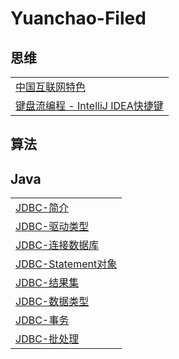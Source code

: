 # Yuanchao-Filed

## 思维
||
|:-------|
|[中国互联网特色](https://github.com/JohnBown/Yuanchao-Filed/issues/2)|
|[键盘流编程 - IntelliJ IDEA快捷键 ](https://github.com/JohnBown/Yuanchao-Filed/issues/11)|

## 算法

## Java
||
|:-------|
|[JDBC-简介](https://github.com/JohnBown/Yuanchao-Filed/issues/3)|
|[JDBC-驱动类型](https://github.com/JohnBown/Yuanchao-Filed/issues/4)|
|[JDBC-连接数据库](https://github.com/JohnBown/Yuanchao-Filed/issues/5)|
|[JDBC-Statement对象](https://github.com/JohnBown/Yuanchao-Filed/issues/6)|
|[JDBC-结果集](https://github.com/JohnBown/Yuanchao-Filed/issues/7)|
|[JDBC-数据类型](https://github.com/JohnBown/Yuanchao-Filed/issues/8)|
|[JDBC-事务](https://github.com/JohnBown/Yuanchao-Filed/issues/9)|
|[JDBC-批处理](https://github.com/JohnBown/Yuanchao-Filed/issues/10)|

<!--
## 第一阶段：基础开发技能强化
|||
|:--------|:--------|
|Java语言基础|Java介绍、开发环境搭建、变量、数据类型和运算符|
|流程控制和数组|选择结构、循环结构、数组、多维数组、插入算法、排序算法|
|面向对象|类、封装、继承、多态、接口、内部类、面向对象程序设计原则、面向接口开发程序、常用设计模型|
|异常处理|Java异常处理机制，Log4j日志组件|
|集合框架|Java集合框架讲解、ArrayList、LinkedList、HashMap、Iterator、泛型集合|
|泛型|泛型接口、泛型类、泛型方法、多参数泛型类、泛型类的继承|
|工具类讲解|Object类、枚举、包装类、Math类、Random类、字符串处理、日期时间|
|IO|目录操作、IO流和序列化技术|
|多线程|线程状态、线程调度、线程同步、线程间通信|
|网络编程|计算机网络基础知识、基于TCP协议的Socket编程、基于UDP协议的Socket编程|
|MySQL|MySQL的安装和配置、数据库基础知识、数据库设计、DDL、DML、DQL|
|JDBC|JDBC增删改查数据、DAO设计模式|
|反射和注解|Java反射技术、注解的概念、注解分类、读取注解信息|
|AWT和Swing|常用组件、常用容器、常用布局管理器、事件处理|
|项目管理知识|项目计划、项目生存期模型、项目管理知识、SVN版本控制|

## 第二阶段：B/S开发技术及开发项目实战
|||
|:--------|:--------|
|HTML5和表单|HTML5基础标签、HTML5表单、语义化、表单的初步验证|
|CSS3|样式表基础知识、CSS应用、CSS3高级选择器应用、CSS3制作网页动画|
|网页布局和定位|盒子模型、标准文档流、浮动、定位|
|翻转课程|商业网站、公益网站等静态页面设计和实现、Node.js、Vue|
|JavaScript|JavaScript语言基础、操作BOM对象、操作DOM对象、JavaScript面向对象|
|jQuery|jQuery选择器、事件与动画、操作DOM对象、表单校验|
|BootStrap|弹性布局、响应式布局、12栅格系统、常用组件、常用插件|
|JSP、Servlet|Servlet 技术、JSP 技术、JSTL Tag Library 技术、分页和文件上传、数据源配置Filter&Listener技术、JSTL标签库、利用Tomcat搭建企业应用服务器|
|Ajax和JSON|Ajax的基本原理、jQuery中的Ajax、JSON|
|数据可视化|Echarts图标框架使用、POI框架使用|
|Oracle|DQL、DML、DCL、DDL、数据类型、表达式、控制结构、游标、存储过程和函数、触发器、Oracle SQL Developer工具|
|UML建模和软件开发过程|UML基础、UML设计、EA工具| 软件开发过程|
|华为软件开发云|敏捷开发与DevOps理念介绍，华为软件开发云基本功能及使用指南。在华为软件开发云中完成身份注册、项目创建以及任务分解工作，并认领项目任务包|

## 第三阶段：企业开发技术及项目实战
|||
|:--------|:--------|
|Maven|项目对象模型、配置、常用命令、生命周期、eclipse构建maven项目|
|MyBatis|MyBatis原理、SQL映射文件、动态SQL、反向工程、缓存、MyBatis在B/S项目中的整合应用。|
|Spring|Spring核心概念、IOC、AOP、Spring配置扩展、Spring和MyBatis的整合。|
|SpringMVC|注解使用、传参、结果、异常机制、国际化、类型转换、数据校验、文件上传和下载、拦截器、Ajax支持；SpringMVC、Spring、MyBatis（SSM）的整合。|
|Hibernate|Hibernate的原理、映射文件、主键生成机制、对象关系映射、持久化操作、数据检索、事务管理、缓存、工厂模式|
|Struts2|Struts2原理、配置、OGNL、拦截器、单例模式|
|SSH整合|Spring、Hibernate、Struts2（SSH）框架的搭建和整合|
|Redis|缓存概念、Redis命令、redis键、集合、列表、事务|

## 第四阶段：提升开发
|||
|:--------|:--------|
|Linux系统|系统安装、用户管理、网路设置、目录操作、文件操作、JDK安装、tomcat安装、MySQL安装、eclipse安装、 Ngnix部署|
|Springboot基础|Sprintboot框架原理、工程搭建、常用注解命令。|
|Springboot整合|Springboot+mybatis整合;springboot+hibernate整合。|
|Hadoop平台|大数据、云计算概念；hadoop及其相关项目介绍；搭建hadoop分布式运行环境|
|HDFS|hadoop分布式存储系统常用命令和分布式文件存储系统Java API|
|MapReduce和Hive|大数据批处理计算模型，分布式离线计算开发与应用，YARN运行程序开发，分布式数据仓库。|
|Hbase和Spark|分布式数据库原理，分布式数据库常用shell，HBase数据库Java API，即时计算技术|
